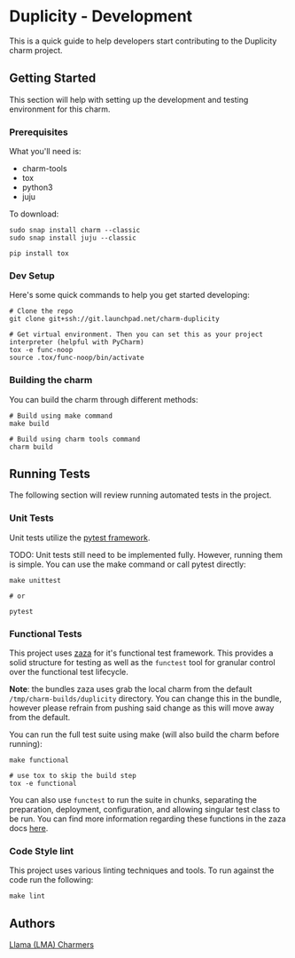 # Duplicity - Development

This is a quick guide to help developers start contributing to the Duplicity charm project.

## Getting Started

This section will help with setting up the development and testing environment for this charm.

### Prerequisites

What you'll need is:

- charm-tools
- tox
- python3
- juju

To download:

```
sudo snap install charm --classic
sudo snap install juju --classic

pip install tox
```

### Dev Setup

Here's some quick commands to help you get started developing:

```
# Clone the repo
git clone git+ssh://git.launchpad.net/charm-duplicity

# Get virtual environment. Then you can set this as your project interpreter (helpful with PyCharm)
tox -e func-noop
source .tox/func-noop/bin/activate
```

### Building the charm

You can build the charm through different methods:

```
# Build using make command
make build

# Build using charm tools command
charm build
```

## Running Tests

The following section will review running automated tests in the project.

### Unit Tests

Unit tests utilize the [pytest framework](https://docs.pytest.org/en/latest/).

TODO: Unit tests still need to be implemented fully. However, running them is simple. You can use the make 
command or call pytest directly:

```
make unittest

# or

pytest

``` 

### Functional Tests

This project uses [zaza](https://zaza.readthedocs.io/en/latest/addingcharmtests.html) for it's functional
test framework. This provides a solid structure for testing as well as the `functest` tool for granular
control over the functional test lifecycle.

**Note**: the bundles zaza uses grab the local charm from the default `/tmp/charm-builds/duplicity`
directory. You can change this in the bundle, however please refrain from pushing said change as this will
move away from the default.

You can run the full test suite using make (will also build the charm before running):

```
make functional

# use tox to skip the build step
tox -e functional
```

You can also use `functest` to run the suite in chunks, separating the preparation, deployment, configuration, and
allowing singular test class to be run. You can find more information regarding these functions in the zaza docs
[here](https://zaza.readthedocs.io/en/latest/runningcharmtests.html).

### Code Style lint

This project uses various linting techniques and tools. To run against the code run the following:

```
make lint
```

## Authors

[Llama (LMA) Charmers](https://launchpad.net/~llama-charmers)
